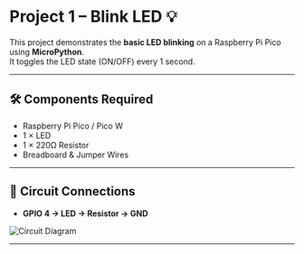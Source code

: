 # Project 1 – Blink LED 💡

This project demonstrates the **basic LED blinking** on a Raspberry Pi Pico using **MicroPython**.  
It toggles the LED state (ON/OFF) every 1 second.

---


## 🛠️ Components Required

- Raspberry Pi Pico / Pico W  
- 1 × LED  
- 1 × 220Ω Resistor  
- Breadboard & Jumper Wires  

---

## 🔌 Circuit Connections

- **GPIO 4 → LED → Resistor → GND**  

![Circuit Diagram](circuit.png)

---



